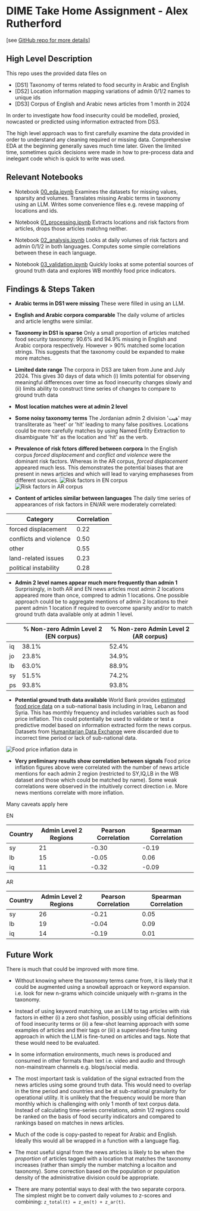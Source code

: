 # DIME Take Home Assignment - Alex Rutherford
[see [GitHub repo for more details](https://github.com/alexrutherford/dime_take_home)]

## High Level Description

This repo uses the provided data files on

* [DS1] Taxonomy of terms related to food security in Arabic and English
* [DS2] Location information mapping variations of admin 0/1/2 names to unique ids
* [DS3] Corpus of English and Arabic news articles from 1 month in 2024

In order to investigate how food insecurity could be modelled, proxied, nowcasted or predicted using information extracted from DS3.  

The high level approach was to first carefully examine the data provided in order to understand any cleaning required or missing data. Comprehensive EDA at the beginning generally saves much time later. Given the limited time, sometimes quick decisions were made in how to pre-process data and inelegant code which is quick to write was used.

## Relevant Notebooks

- Notebook [00_eda.ipynb](notebooks/00_eda.ipynb) Examines the datasets for missing values, sparsity and volumes. Translates missing Arabic terms in taxonomy using an LLM. Writes some convenience files e.g. revese mapping of locations and ids.

- Notebook [01_processing.ipynb](notebooks/01_processing.ipynb) Extracts locations and risk factors from articles, drops those articles matchng neither.

- Notebook [02_analysis.ipynb](notebooks/02_analysis.ipynb) Looks at daily volumes of risk factors and admin 0/1/2 in both languages. Computes some simple correlations between these in each language.

- Notebook [03_validation.ipynb](notebooks/03_validation.ipynb) Quickly looks at some potential sources of ground truth data and explores WB monthly food price indicators.

## Findings & Steps Taken

- **Arabic terms in DS1 were missing** These were filled in using an LLM.
- **English and Arabic corpora comparable** The daily volume of articles and article lengths were similar.
- **Taxonomy in DS1 is sparse** Only a small proportion of articles matched food security taxonomy: 90.6% and 94.9% missing in English and Arabic corpora respectively. However > 90% matched some location strings. This suggests that the taxonomy could be expanded to make more matches.
- **Limited date range** The corpora in DS3 are taken from June and July 2024. This gives 30 days of data which (i) limits potential for observing meaningful differences over time as food insecurity changes slowly and (ii) limits ability to construct time series of changes to compare to ground truth data
- **Most location matches were at admin 2 level**
- **Some noisy taxonomy terms** The Jordanian admin 2 division 'هیت' may transliterate as 'heet' or 'hit' leading to many false positives. Locations could be more carefully matches by using Named Entity Extraction to disambiguate 'hit' as the location and 'hit' as the verb.
- **Prevalence of risk fctors differed between corpora** In the English corpus _forced displacement_ and _conflict and violence_ were the dominant risk factors. Whereas in the AR corpus, _forced displacement_ appeared much less. This demonstrates the potential biases that are present in news articles and which will lead to varying emphaseses from different sources. 
![Risk factors in EN corpus](figures/daily_article_counts_by_risk_factor_en.png)
![Risk factors in AR corpus](figures/daily_article_counts_by_risk_factor_ar.png)

- **Content of articles similar between languages** The daily time series of appearances of risk factors in EN/AR were moderately correlated: 

| Category                  | Correlation |
|----------------------------|-------------|
| forced displacement        | 0.22        |
| conflicts and violence     | 0.50        |
| other                      | 0.55        |
| land-related issues        | 0.23        |
| political instability      | 0.28        |

- **Admin 2 level names appear much more frequently than admin 1** Surprisingly, in both AR and EN news articles most admin 2 locations appeared more than once, compred to admin 1 locations. One possible approach could be to aggregate mentions of admin 2 locations to their parent admin 1 location if required to overcome sparsity and/or to match ground truth data available only at admin 1 level.

|           | % Non-zero Admin Level 2 (EN corpus) | % Non-zero Admin Level 2 (AR corpus) |
|-----------|---------------------------------------|---------------------------------------|
| iq        | 38.1%                                | 52.4%                                |
| jo        | 23.8%                                | 34.9%                                |
| lb        | 63.0%                                | 88.9%                                |
| sy        | 51.5%                                | 74.2%                                |
| ps        | 93.8%                                | 93.8%                                |


- **Potential ground truth data available** World Bank provides [estimated food price data](https://microdata.worldbank.org/index.php/catalog/4483/get-microdata) on a sub-national basis including in Iraq, Lebanon and Syria. This has monthly frequency and includes variables such as food price inflation. This could potentially be used to validate or test a predictive model based on information extracted form the news corpus. Datasets from [Humanitarian Data Exchange](https://data.humdata.org/dataset/syrian-arab-republic-food-security-agriculture-severity-classification#) were discarded due to incorrect time period or lack of sub-national data.

![Food price inflation data in ](figures/wb_food_inflation_IRQ_adm2_multiplot.png)

- **Very preliminary results show correlation between signals** Food price inflation figures above were correlated with the number of news article mentions for each admin 2 region (restricted to SY,IQ,LB in the WB dataset and those which could be matched by name). Some weak correlations were observed in the intuitively correct direction i.e. More news mentions correlate with more inflation.

Many caveats apply here

EN

| Country | Admin Level 2 Regions | Pearson Correlation | Spearman Correlation |
|---------|----------------------|-------------------|--------------------|
| sy      | 21                   | -0.30             | -0.19              |
| lb      | 15                   | -0.05             | 0.06               |
| iq      | 11                   | -0.32             | -0.09              |

AR

| Country | Admin Level 2 Regions | Pearson Correlation | Spearman Correlation |
|---------|----------------------|-------------------|--------------------|
| sy      | 26                   | -0.21             | 0.05               |
| lb      | 19                   | -0.04             | 0.09               |
| iq      | 14                   | -0.19             | 0.01               |



## Future Work

There is much that could be improved with more time.

- Without knowing where the taxonomy terms came from, it is likely that it could be augmented using a snowball approach or keyword expansion. i.e. look for new n-grams which coincide uniquely with n-grams in the taxonomy.

- Instead of using keyword matching, use an LLM to tag articles with risk factors in either (i) a zero shot fashion, possibly using official definitions of food insecurity terms or (ii) a few-shot learning approach with some examples of articles and their tags or (iii) a supervised-fine tuning approach in which the LLM is fine-tuned on articles and tags. Note that these would need to be evaluated.

- In some information environments, much news is produced and consumed in other formats than text i.e. video and audio and through non-mainstream channels e.g. blogs/social media. 

- The most important task is validation of the signal extracted from the news articles using some ground truth data. This would need to overlap in the time period and countries and be at sub-national granularity for operational utility. It is unlikely that the frequency would be more than monthly which is challenging with only 1 month of text corpus data. Instead of calculating time-series correlations, admin 1/2 regions could be ranked on the basis of food security indicators and compared to rankings based on matches in news articles.

- Much of the code is copy-pasted to repeat for Arabic and English. Ideally this would all be wrapped in a function with a language flag.

- The most useful signal from the news articles is likely to be when the _proportion_ of articles tagged with a location that matches the taxonomy increases (rather than simply the number matching a locaiton and taxonomy). Some correction based on the population or population density of the administrative division could be appropriate.

- There are many potential ways to deal with the two separate corpora. The simplest might be to convert daily volumes to z-scores and combining: `z_total(t) = z_en(t) + z_ar(t)`.
